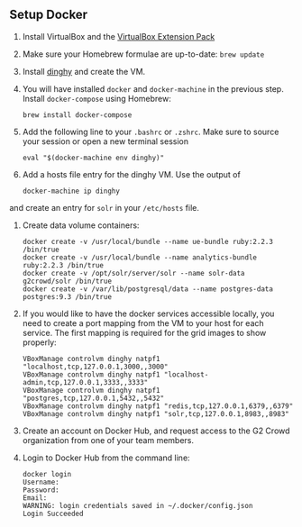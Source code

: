 Setup Docker
------------------
1. Install VirtualBox and the [VirtualBox Extension Pack](https://www.virtualbox.org/wiki/Downloads)  

1. Make sure your Homebrew formulae are up-to-date: `brew update`

1. Install [dinghy](https://github.com/codekitchen/dinghy) and create the VM.

1. You will have installed `docker` and `docker-machine` in the previous step. Install `docker-compose` using Homebrew:
    ```
    brew install docker-compose
    ```

1. Add the following line to your `.bashrc` or `.zshrc`. Make sure to source your session or open a new terminal session
    ```
    eval "$(docker-machine env dinghy)"
    ```

1. Add a hosts file entry for the dinghy VM. Use the output of
    ```
    docker-machine ip dinghy
    ```
and create an entry for `solr` in your `/etc/hosts` file.

1. Create data volume containers:
    ```
    docker create -v /usr/local/bundle --name ue-bundle ruby:2.2.3 /bin/true
    docker create -v /usr/local/bundle --name analytics-bundle ruby:2.2.3 /bin/true
    docker create -v /opt/solr/server/solr --name solr-data g2crowd/solr /bin/true
    docker create -v /var/lib/postgresql/data --name postgres-data postgres:9.3 /bin/true
    ```

1. If you would like to have the docker services accessible locally, you need to create a port mapping from the VM to
your host for each service. The first mapping is required for the grid images to show properly:
    ```
    VBoxManage controlvm dinghy natpf1 "localhost,tcp,127.0.0.1,3000,,3000"
    VBoxManage controlvm dinghy natpf1 "localhost-admin,tcp,127.0.0.1,3333,,3333"
    VBoxManage controlvm dinghy natpf1 "postgres,tcp,127.0.0.1,5432,,5432"
    VBoxManage controlvm dinghy natpf1 "redis,tcp,127.0.0.1,6379,,6379"
    VBoxManage controlvm dinghy natpf1 "solr,tcp,127.0.0.1,8983,,8983"
    ```

1. Create an account on Docker Hub, and request access to the G2 Crowd organization from one of your team members.

1. Login to Docker Hub from the command line:

    ```
    docker login
    Username:
    Password:
    Email:
    WARNING: login credentials saved in ~/.docker/config.json
    Login Succeeded
    ```
